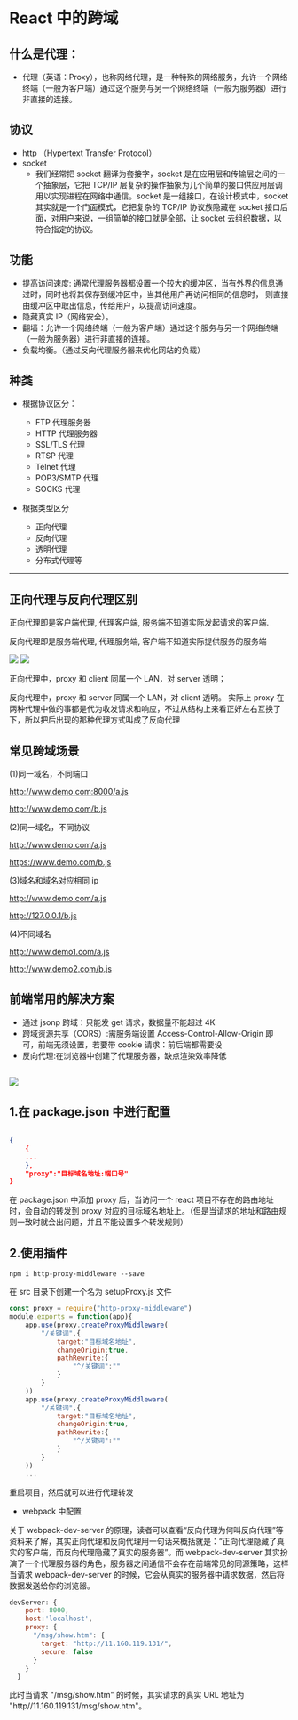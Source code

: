 # React 中的跨域

## 什么是代理：

-   代理（英语：Proxy），也称网络代理，是一种特殊的网络服务，允许一个网络终端（一般为客户端）通过这个服务与另一个网络终端（一般为服务器）进行非直接的连接。

## 协议

-   http （Hypertext Transfer Protocol）
-   socket
    -   我们经常把 socket 翻译为套接字，socket 是在应用层和传输层之间的一个抽象层，它把 TCP/IP 层复杂的操作抽象为几个简单的接口供应用层调用以实现进程在网络中通信。socket 是一组接口，在设计模式中，socket 其实就是一个门面模式，它把复杂的 TCP/IP 协议族隐藏在 socket 接口后面，对用户来说，一组简单的接口就是全部，让 socket 去组织数据，以符合指定的协议。

## 功能

-   提高访问速度: 通常代理服务器都设置一个较大的缓冲区，当有外界的信息通过时，同时也将其保存到缓冲区中，当其他用户再访问相同的信息时， 则直接由缓冲区中取出信息，传给用户，以提高访问速度。
-   隐藏真实 IP（网络安全）。
-   翻墙：允许一个网络终端（一般为客户端）通过这个服务与另一个网络终端（一般为服务器）进行非直接的连接。
-   负载均衡。（通过反向代理服务器来优化网站的负载）

## 种类

-   根据协议区分：

    -   FTP 代理服务器
    -   HTTP 代理服务器
    -   SSL/TLS 代理
    -   RTSP 代理
    -   Telnet 代理
    -   POP3/SMTP 代理
    -   SOCKS 代理

-   根据类型区分
    -   正向代理
    -   反向代理
    -   透明代理
    -   分布式代理等

---

## 正向代理与反向代理区别

正向代理即是客户端代理, 代理客户端, 服务端不知道实际发起请求的客户端.

反向代理即是服务端代理, 代理服务端, 客户端不知道实际提供服务的服务端

![](img/%E6%AD%A3%E5%90%91%E4%BB%A3%E7%90%86%E4%B8%8E%E5%8F%8D%E5%90%91%E4%BB%A3%E7%90%86.png)
![](img/%E6%AD%A3%E5%90%91%E4%BB%A3%E7%90%86%E4%B8%8E%E5%8F%8D%E5%90%91%E4%BB%A3%E7%90%861.png)

正向代理中，proxy 和 client 同属一个 LAN，对 server 透明；

反向代理中，proxy 和 server 同属一个 LAN，对 client 透明。
实际上 proxy 在两种代理中做的事都是代为收发请求和响应，不过从结构上来看正好左右互换了下，所以把后出现的那种代理方式叫成了反向代理

## 常见跨域场景

(1)同一域名，不同端口

http://www.demo.com:8000/a.js

http://www.demo.com/b.js

(2)同一域名，不同协议

http://www.demo.com/a.js

https://www.demo.com/b.js

(3)域名和域名对应相同 ip

http://www.demo.com/a.js

http://127.0.0.1/b.js

(4)不同域名

http://www.demo1.com/a.js

http://www.demo2.com/b.js

## 前端常用的解决方案

-   通过 jsonp 跨域：只能发 get 请求，数据量不能超过 4K
-   跨域资源共享（CORS）:需服务端设置 Access-Control-Allow-Origin 即可，前端无须设置，若要带 cookie 请求：前后端都需要设
-   反向代理:在浏览器中创建了代理服务器，缺点渲染效率降低

## ![](img/%E4%BB%A3%E7%90%86.png)

## 1.在 package.json 中进行配置

```json

{
    {
    ...
    },
    "proxy":"目标域名地址:端口号"
}
```

在 package.json 中添加 proxy 后，当访问一个 react 项目不存在的路由地址时，会自动的转发到 proxy 对应的目标域名地址上。（但是当请求的地址和路由规则一致时就会出问题，并且不能设置多个转发规则）

## 2.使用插件

`npm i http-proxy-middleware --save`

在 src 目录下创建一个名为 setupProxy.js 文件

```js
const proxy = require("http-proxy-middleware")
module.exports = function(app){
    app.use(proxy.createProxyMiddleware(
        "/关键词",{
            target:"目标域名地址",
            changeOrigin:true,
            pathRewrite:{
                "^/关键词":""
            }
        }
    ))
	app.use(proxy.createProxyMiddleware(
		"/关键词",{
			target:"目标域名地址",
			changeOrigin:true,
			pathRewrite:{
				"^/关键词":""
			}
		}
	))
	...
```

重启项目，然后就可以进行代理转发

-   webpack 中配置

关于 webpack-dev-server 的原理，读者可以查看“反向代理为何叫反向代理”等资料来了解，其实正向代理和反向代理用一句话来概括就是：“正向代理隐藏了真实的客户端，而反向代理隐藏了真实的服务器”。而 webpack-dev-server 其实扮演了一个代理服务器的角色，服务器之间通信不会存在前端常见的同源策略，这样当请求 webpack-dev-server 的时候，它会从真实的服务器中请求数据，然后将数据发送给你的浏览器。

```js
devServer: {
    port: 8000,
    host:'localhost',
    proxy: {
      "/msg/show.htm": {
        target: "http://11.160.119.131/",
        secure: false
      }
    }
  }
```

此时当请求 "/msg/show.htm" 的时候，其实请求的真实 URL 地址为 "http//11.160.119.131/msg/show.htm"。
